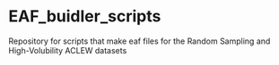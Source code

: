 # EAF_buidler_scripts
 Repository for scripts that make eaf files for the Random Sampling and High-Volubility ACLEW datasets

